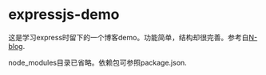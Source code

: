 # expressjs-demo
这是学习express时留下的一个博客demo。功能简单，结构却很完善。参考自[N-blog](https://github.com/nswbmw/N-blog/wiki/%E7%AC%AC1%E7%AB%A0--%E4%B8%80%E4%B8%AA%E7%AE%80%E5%8D%95%E7%9A%84%E5%8D%9A%E5%AE%A2).

node_modules目录已省略。依赖包可参照package.json.